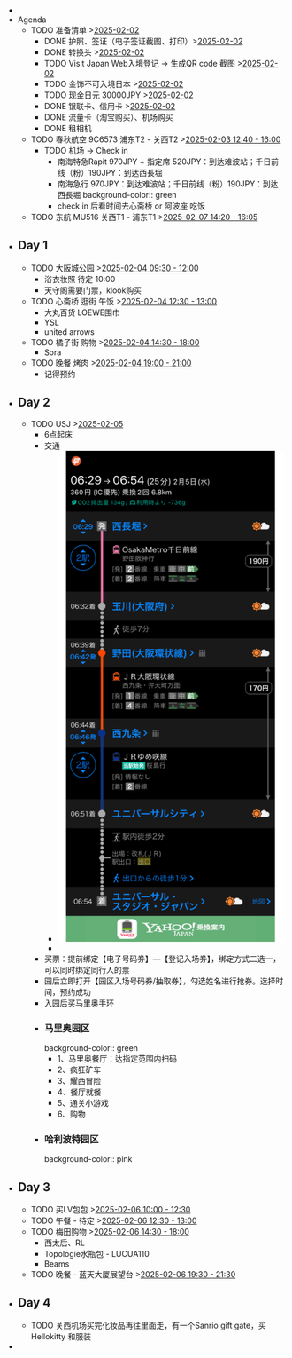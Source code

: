 -
- Agenda
	- TODO 准备清单 >[2025-02-02](#agenda://?start=1738470600000&end=1738474200000)
		- DONE 护照、签证（电子签证截图、打印）>[2025-02-02](#agenda://?start=1738470600000&end=1738474200000)
		- DONE 转换头 >[2025-02-02](#agenda://?start=1738470600000&end=1738474200000)
		- TODO Visit Japan Web入境登记 -> 生成QR code 截图 >[2025-02-02](#agenda://?start=1738470600000&end=1738474200000)
		- TODO 金饰不可入境日本 >[2025-02-02](#agenda://?start=1738470600000&end=1738474200000)
		- TODO 现金日元 30000JPY >[2025-02-02](#agenda://?start=1738470600000&end=1738474200000)
		- DONE 银联卡、信用卡 >[2025-02-02](#agenda://?start=1738470600000&end=1738474200000)
		- DONE 流量卡（淘宝购买）、机场购买
		- DONE 租相机
	- TODO 春秋航空 9C6573 浦东T2 - 关西T2 >[2025-02-03 12:40 - 16:00](#agenda://?start=1738557600000&end=1738569600000&allDay=false)
		- TODO 机场 -> Check in
			- 南海特急Rapit 970JPY + 指定席 520JPY：到达难波站；千日前线（粉）190JPY：到达西長堀
			- 南海急行 970JPY：到达难波站；千日前线（粉）190JPY：到达西長堀
			  background-color:: green
			- check in 后看时间去心斋桥 or 阿波座 吃饭
	- TODO 东航 MU516 关西T1 - 浦东T1 >[2025-02-07 14:20 - 16:05](#agenda://?start=1738909200000&end=1738915500000&allDay=false)
- ## Day 1
	- TODO 大阪城公园 >[2025-02-04 09:30 - 12:00](#agenda://?start=1738632607840&end=1738641607840&allDay=false)
		- 浴衣妆照 待定 10:00
		- 天守阁需要门票，klook购买
	- TODO 心斋桥 逛街 午饭 >[2025-02-04 12:30 - 13:00](#agenda://?start=1738643400000&end=1738645200000&allDay=false)
		- 大丸百货 LOEWE围巾
		- YSL
		- united arrows
	- TODO 橘子街 购物 >[2025-02-04 14:30 - 18:00](#agenda://?start=1738650600000&end=1738663200000&allDay=false)
		- Sora
	- TODO 晚餐 烤肉 >[2025-02-04 19:00 - 21:00](#agenda://?start=1738666800000&end=1738674000000&allDay=false)
		- 记得预约
- ## Day 2
	- TODO USJ >[2025-02-05](#agenda://?start=1738765800000&end=1738769400000)
		- 6点起床
		- 交通
			- ![image.png](../assets/image_1738244047894_0.png)
			-
		- 买票：提前绑定【电子号码券】—【登记入场券】，绑定方式二选一，可以同时绑定同行人的票
		- 园后立即打开【园区入场号码券/抽取券】，勾选姓名进行抢券。选择时间，预约成功
		- 入园后买马里奥手环
		- ### 马里奥园区
		  background-color:: green
			- 1、马里奥餐厅：达指定范围内扫码
			- 2、疯狂矿车
			- 3、耀西冒险
			- 4、餐厅就餐
			- 5、通关小游戏
			- 6、购物
		- ### 哈利波特园区
		  background-color:: pink
- ## Day 3
	- TODO 买LV包包 >[2025-02-06 10:00 - 12:30](#agenda://?start=1738807200000&end=1738816200000&allDay=false)
	- TODO 午餐 - 待定 >[2025-02-06 12:30 - 13:00](#agenda://?start=1738816200000&end=1738818000000&allDay=false)
	- TODO 梅田购物 >[2025-02-06 14:30 - 18:00](#agenda://?start=1738823400000&end=1738836000000&allDay=false)
		- 西太后、RL
		- Topologie水瓶包 - LUCUA110
		- Beams
	- TODO 晚餐 - 蓝天大厦展望台 >[2025-02-06 19:30 - 21:30](#agenda://?start=1738841400000&end=1738848600000&allDay=false)
- ## Day 4
	- TODO 关西机场买完化妆品再往里面走，有一个Sanrio gift gate，买Hellokitty 和服装
-